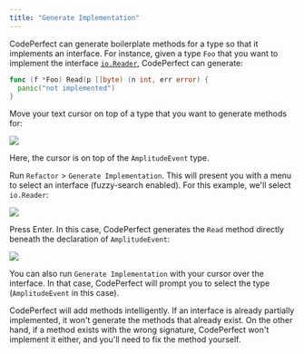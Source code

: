 ```yaml
---
title: "Generate Implementation"
---
```


CodePerfect can generate boilerplate methods for a type so that it implements an
interface. For instance, given a type `Foo` that you want to implement the
interface [`io.Reader`](https://pkg.go.dev/io#Reader), CodePerfect can generate:

```go
func (f *Foo) Read(p []byte) (n int, err error) {
  panic("not implemented")
}
```

Move your text cursor on top of a type that you want to generate methods for:

![](/generate-implementation.png)

Here, the cursor is on top of the `AmplitudeEvent` type.

Run `Refactor` &gt; `Generate Implementation`. This will present you with a menu
to select an interface (fuzzy-search enabled). For this example, we'll select
`io.Reader`:

![](/generate-implementation2.png)

Press Enter. In this case, CodePerfect generates the `Read` method directly
beneath the declaration of `AmplitudeEvent`:

![](/generate-implementation3.png)

You can also run `Generate Implementation` with your cursor over the interface.
In that case, CodePerfect will prompt you to select the type (`AmplitudeEvent`
in this case).

CodePerfect will add methods intelligently. If an interface is already
partially implemented, it won't generate the methods that already exist. On the
other hand, if a method exists with the wrong signature, CodePerfect won't
implement it either, and you'll need to fix the method yourself.